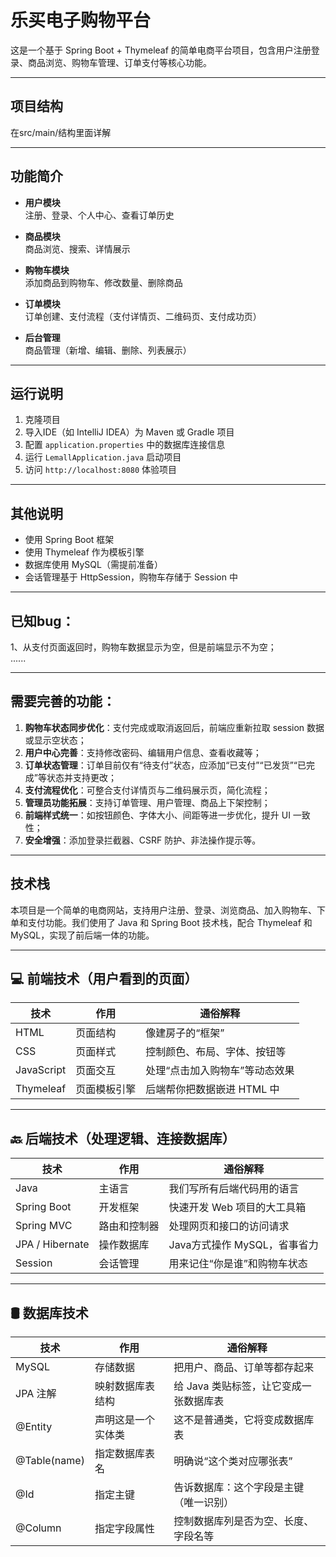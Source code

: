 # 乐买电子购物平台

这是一个基于 Spring Boot + Thymeleaf 的简单电商平台项目，包含用户注册登录、商品浏览、购物车管理、订单支付等核心功能。

---

## 项目结构
在src/main/结构里面详解

---

## 功能简介

- **用户模块**  
  注册、登录、个人中心、查看订单历史

- **商品模块**  
  商品浏览、搜索、详情展示

- **购物车模块**  
  添加商品到购物车、修改数量、删除商品

- **订单模块**  
  订单创建、支付流程（支付详情页、二维码页、支付成功页）

- **后台管理**  
  商品管理（新增、编辑、删除、列表展示）

---

## 运行说明

1. 克隆项目
2. 导入IDE（如 IntelliJ IDEA）为 Maven 或 Gradle 项目
3. 配置 `application.properties` 中的数据库连接信息
4. 运行 `LemallApplication.java` 启动项目
5. 访问 `http://localhost:8080` 体验项目

---

## 其他说明

- 使用 Spring Boot 框架
- 使用 Thymeleaf 作为模板引擎
- 数据库使用 MySQL（需提前准备）
- 会话管理基于 HttpSession，购物车存储于 Session 中

---
## 已知bug：
1、从支付页面返回时，购物车数据显示为空，但是前端显示不为空；\
......

---
## 需要完善的功能：

1. **购物车状态同步优化**：支付完成或取消返回后，前端应重新拉取 session 数据或显示空状态；
2. **用户中心完善**：支持修改密码、编辑用户信息、查看收藏等；
3. **订单状态管理**：订单目前仅有“待支付”状态，应添加“已支付”“已发货”“已完成”等状态并支持更改；
4. **支付流程优化**：可整合支付详情页与二维码展示页，简化流程；
5. **管理员功能拓展**：支持订单管理、用户管理、商品上下架控制；
6. **前端样式统一**：如按钮颜色、字体大小、间距等进一步优化，提升 UI 一致性；
7. **安全增强**：添加登录拦截器、CSRF 防护、非法操作提示等。

---
## 技术栈

本项目是一个简单的电商网站，支持用户注册、登录、浏览商品、加入购物车、下单和支付功能。我们使用了 Java 和 Spring Boot 技术栈，配合 Thymeleaf 和 MySQL，实现了前后端一体的功能。

---

## 💻 前端技术（用户看到的页面）

| 技术        | 作用                     | 通俗解释                      |
|-------------|--------------------------|-------------------------------|
| HTML        | 页面结构                 | 像建房子的“框架”              |
| CSS         | 页面样式                 | 控制颜色、布局、字体、按钮等 |
| JavaScript  | 页面交互                 | 处理“点击加入购物车”等动态效果 |
| Thymeleaf   | 页面模板引擎             | 后端帮你把数据嵌进 HTML 中     |

---

## 🔙 后端技术（处理逻辑、连接数据库）

| 技术            | 作用                   | 通俗解释                          |
|-----------------|------------------------|-----------------------------------|
| Java            | 主语言                 | 我们写所有后端代码用的语言        |
| Spring Boot     | 开发框架               | 快速开发 Web 项目的大工具箱       |
| Spring MVC      | 路由和控制器            | 处理网页和接口的访问请求          |
| JPA / Hibernate | 操作数据库              | Java方式操作 MySQL，省事省力     |
| Session         | 会话管理               | 用来记住“你是谁”和购物车状态     |

---

## 🛢️ 数据库技术

| 技术    | 作用           | 通俗解释                       |
|---------|----------------|--------------------------------|
| MySQL   | 存储数据       | 把用户、商品、订单等都存起来   |
| JPA 注解      | 映射数据库表结构       | 给 Java 类贴标签，让它变成一张数据库表     |
| @Entity       | 声明这是一个实体类     | 这不是普通类，它将变成数据库表             |
| @Table(name)  | 指定数据库表名         | 明确说“这个类对应哪张表”                   |
| @Id           | 指定主键               | 告诉数据库：这个字段是主键（唯一识别）     |
| @Column       | 指定字段属性           | 控制数据库列是否为空、长度、字段名等        |






